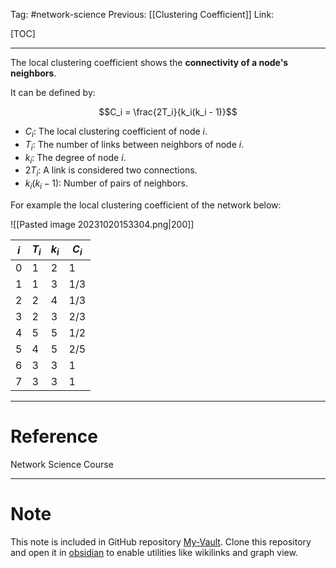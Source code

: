 Tag: #network-science 
Previous: [[Clustering Coefficient]]
Link: 

[TOC]

---

The local clustering coefficient shows the **connectivity of a node's neighbors**.

It can be defined by:

$$C_i = \frac{2T_i}{k_i(k_i - 1)}$$

- $C_i$: The local clustering coefficient of node $i$.
- $T_i$: The number of links between neighbors of node $i$.
- $k_i$: The degree of node $i$.
- $2T_i$: A link is considered two connections.
- $k_i(k_i - 1)$: Number of pairs of neighbors.

For example the local clustering coefficient of the network below:

![[Pasted image 20231020153304.png|200]]

| $i$ | $T_i$ | $k_i$ | $C_i$ |
| --- | ----- | ----- | ----- |
| $0$ | $1$   | $2$   | $1$   |
| $1$ | $1$   | $3$   | $1/3$ |
| $2$ | $2$   | $4$   | $1/3$ |
| $3$ | $2$   | $3$   | $2/3$ |
| $4$ | $5$   | $5$   | $1/2$ |
| $5$ | $4$   | $5$   | $2/5$ |
| $6$ | $3$   | $3$   | $1$   |
| $7$ | $3$   | $3$   | $1$   | 

---

# Reference

Network Science Course

---

# Note

This note is included in GitHub repository [My-Vault](https://github.com/LittleD3092/My-Vault.git). Clone this repository and open it in [obsidian](https://obsidian.md/) to enable utilities like wikilinks and graph view.